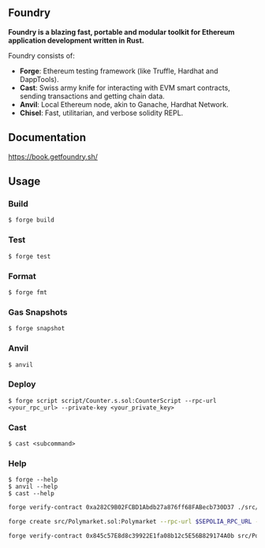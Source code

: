 ## Foundry

**Foundry is a blazing fast, portable and modular toolkit for Ethereum application development written in Rust.**

Foundry consists of:

-   **Forge**: Ethereum testing framework (like Truffle, Hardhat and DappTools).
-   **Cast**: Swiss army knife for interacting with EVM smart contracts, sending transactions and getting chain data.
-   **Anvil**: Local Ethereum node, akin to Ganache, Hardhat Network.
-   **Chisel**: Fast, utilitarian, and verbose solidity REPL.

## Documentation

https://book.getfoundry.sh/

## Usage

### Build

```shell
$ forge build
```

### Test

```shell
$ forge test
```

### Format

```shell
$ forge fmt
```

### Gas Snapshots

```shell
$ forge snapshot
```

### Anvil

```shell
$ anvil
```

### Deploy

```shell
$ forge script script/Counter.s.sol:CounterScript --rpc-url <your_rpc_url> --private-key <your_private_key>
```

### Cast

```shell
$ cast <subcommand>
```

### Help

```shell
$ forge --help
$ anvil --help
$ cast --help
```


```sh
forge verify-contract 0xa282C9B02FCBD1Abdb27a876ff68FABecb730D37 ./src/Polymarket.sol:Polymarket --chain 84532 --constructor-args "0xa282C9B02FCBD1Abdb27a876ff68FABecb730D37" --etherscan-api-key $ETHERSCAN_API_KEY
```


```sh
forge create src/Polymarket.sol:Polymarket --rpc-url $SEPOLIA_RPC_URL --private-key $PRIVATE_KEY --constructor-args "0xa282C9B02FCBD1Abdb27a876ff68FABecb730D37"  --verify
```

```sh
forge verify-contract 0x845c57E8d8c39922E1fa08b12c5E56B829174A0b src/Polymarket.sol:Polymarket --chain 84532 --constructor-args "0x845c57E8d8c39922E1fa08b12c5E56B829174A0b" 
```